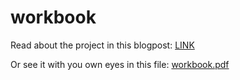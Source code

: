 # workbook

Read about the project in this blogpost: [LINK](https://medium.com/@thedrlambda)

Or see it with you own eyes in this file: [workbook.pdf](workbook.pdf)
